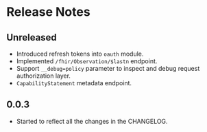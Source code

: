 # Release Notes

## Unreleased

* Introduced refresh tokens into `oauth` module.
* Implemented `/fhir/Observation/$lastn` endpoint.
* Support `__debug=policy` parameter to inspect and debug request authorization layer.
* `CapabilityStatement` metadata endpoint.

## 0.0.3

* Started to reflect all the changes in the CHANGELOG.

